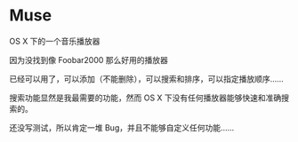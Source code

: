 # Muse

OS X 下的一个音乐播放器

因为没找到像 Foobar2000 那么好用的播放器

已经可以用了，可以添加（不能删除），可以搜索和排序，可以指定播放顺序……

搜索功能显然是我最需要的功能，然而 OS X 下没有任何播放器能够快速和准确搜索的。

还没写测试，所以肯定一堆 Bug，并且不能够自定义任何功能……
